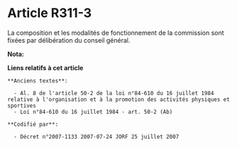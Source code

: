 # Article R311-3

La composition et les modalités de fonctionnement de la commission sont fixées par délibération du conseil général.

**Nota:**



**Liens relatifs à cet article**

	**Anciens textes**:

	  - Al. 8 de l'article 50-2 de la loi n°84-610 du 16 juillet 1984 relative à l'organisation et à la promotion des activités physiques et sportives
	  - Loi n°84-610 du 16 juillet 1984 - art. 50-2 (Ab)

	**Codifié par**:

	  - Décret n°2007-1133 2007-07-24 JORF 25 juillet 2007
